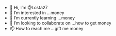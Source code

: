 - 👋 Hi, I’m @Losta27
- 👀 I’m interested in ...money
- 🌱 I’m currently learning ...money
- 💞️ I’m looking to collaborate on ...how to get money
- 📫 How to reach me ...gift me money

<!---
Losta27/Losta27 is a ✨ special ✨ repository because its `README.md` (this file) appears on your GitHub profile.
You can click the Preview link to take a look at your changes.
--->
